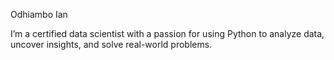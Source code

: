 Odhiambo Ian

I’m a certified data scientist with a passion for using Python to analyze data, uncover insights, and solve real-world problems.
